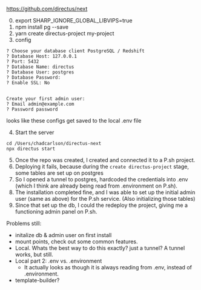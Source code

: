 https://github.com/directus/next

0. export SHARP_IGNORE_GLOBAL_LIBVIPS=true
1. npm install pg --save
2. yarn create directus-project my-project
3. config
```
? Choose your database client PostgreSQL / Redshift
? Database Host: 127.0.0.1
? Port: 5432
? Database Name: directus
? Database User: postgres
? Database Password: 
? Enable SSL: No


Create your first admin user:
? Email admin@example.com
? Password password
```

looks like these configs get saved to the local .env file

4. Start the server
  ```
  cd /Users/chadcarlson/directus-next
  npx directus start
  ```

5. Once the repo was created, I created and connected it to a P.sh project. 
6. Deploying it fails, because during the `create directus-project` stage, some tables are set up on postgres
7. So I opened a tunnel to postgres, hardcoded the credentials into .env (which I think are already being read from .environment on P.sh).
8. The installation completed fine, and I was able to set up the initial admin user (same as above) for the P.sh service. (Also initializing those tables)
9. Since that set up the db, I could the redeploy the project, giving me a functioning admin panel on P.sh.

Problems still:
- initalize db & admin user on first install
- mount points, check out some common features.
- Local. Whats the best way to do this exactly? just a tunnel? A tunnel works, but still. 
- Local part 2: .env vs. .environment
  - It actually looks as though it is always reading from .env, instead of .environment. 
- template-builder? 